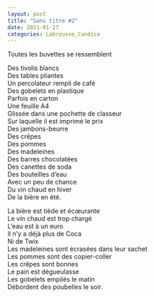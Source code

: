 ```yaml
---
layout: post
title: "Sans titre #2"
date: 2021-01-27
categories: Labrousse_Candice
---
```


Toutes les buvettes se ressemblent

Des tivolis blancs  
Des tables pliantes  
Un percolateur rempli de café  
Des gobelets en plastique  
Parfois en carton  
Une feuille A4  
Glissée dans une pochette de classeur  
Sur laquelle il est imprimé le prix  
Des jambons-beurre  
Des crêpes   
Des pommes  
Des madeleines  
Des barres chocolatées  
Des canettes de soda  
Des bouteilles d’eau  
Avec un peu de chance  
Du vin chaud en hiver  
De la bière en été.

La bière est tiède et écœurante  
Le vin chaud est trop chargé  
L’eau est à un euro  
Il n’y a déjà plus de Coca   
Ni de Twix  
Les madeleines sont écrasées dans leur sachet  
Les pommes sont des copier-coller  
Les crêpes sont bonnes  
Le pain est dégueulasse  
Les gobelets empilés le matin  
Débordent des poubelles le soir.

